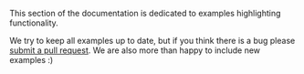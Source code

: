 This section of the documentation is dedicated to examples highlighting functionality.

We try to keep all examples up to date, but if you think there is a bug please [submit a pull request](https://github.com/evelynmitchell/paper/tree/main/docs/examples). We are also more than happy to include new examples :)